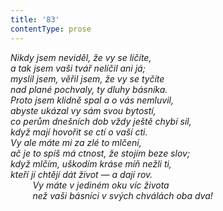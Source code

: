 ```yaml
---
title: '83'
contentType: prose
---
```


<section>

_Nikdy jsem neviděl, že vy se líčíte,  
a tak jsem vaši tvář nelíčil ani já;  
myslil jsem, věřil jsem, že vy se tyčíte  
nad plané pochvaly, ty dluhy básníka.  
Proto jsem klidně spal a o vás nemluvil,  
abyste ukázal vy sám svou bytostí,  
co perům dnešních dob vždy ještě chybí sil,  
když mají hovořit se ctí o vaší cti.  
Vy ale máte mi za zlé to mlčení,  
ač je to spíš má ctnost, že stojím beze slov;  
když mlčím, uškodím kráse míň nežli ti,  
kteří jí chtějí dát život — a dají rov.  
         Vy máte v jediném oku víc života  
         než vaši básníci v svých chválách oba dva!_

</section>
